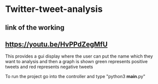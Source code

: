 # Twitter-tweet-analysis

## link of the working
## https://youtu.be/HvPPdZegMfU
This provides a gui display where the user can put the name which they want to analysis and then a graph is shown green represents positive tweets and red represents negative tweets

To run the project go into the controller and type "python3 __main__.py"
